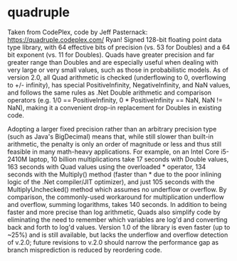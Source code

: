 # quadruple
Taken from CodePlex, code by Jeff Pasternack:
https://quadruple.codeplex.com/
Ryan!
Signed 128-bit floating point data type library, with 64 effective bits of precision (vs. 53 for Doubles) and a 64 bit exponent (vs. 11 for Doubles). Quads have greater precision and far greater range than Doubles and are especially useful when dealing with very large or very small values, such as those in probabilistic models. As of version 2.0, all Quad arithmetic is checked (underflowing to 0, overflowing to +/- infinity), has special PositiveInfinity, NegativeInfinity, and NaN values, and follows the same rules as .Net Double arithmetic and comparison operators (e.g. 1/0 == PositiveInfinity, 0 * PositiveInfinity == NaN, NaN != NaN), making it a convenient drop-in replacement for Doubles in existing code.

Adopting a larger fixed precision rather than an arbitrary precision type (such as Java's BigDecimal) means that, while still slower than built-in arithmetic, the penalty is only an order of magnitude or less and thus still feasible in many math-heavy applications. For example, on an Intel Core i5-2410M laptop, 10 billion multiplications take 17 seconds with Double values, 163 seconds with Quad values using the overloaded * operator, 134 seconds with the Multiply() method (faster than * due to the poor inlining logic of the .Net compiler/JIT optimizer), and just 105 seconds with the MultiplyUnchecked() method which assumes no underflow or overflow. By comparison, the commonly-used workaround for multiplication underflow and overflow, summing logarithms, takes 140 seconds. In addition to being faster and more precise than log arithmetic, Quads also simplify code by eliminating the need to remember which variables are log'd and converting back and forth to log'd values. Version 1.0 of the library is even faster (up to ~25%) and is still available, but lacks the underflow and overflow detection of v.2.0; future revisions to v.2.0 should narrow the performance gap as branch misprediction is reduced by reordering code.